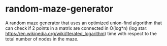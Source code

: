 # random-maze-generator
A random maze generator that uses an optimized union-find algorithm that can check if 2 points in a matrix are connected in O(log\*n) (log star: https://en.wikipedia.org/wiki/Iterated_logarithm) time with respect to the total number of nodes in the maze.
